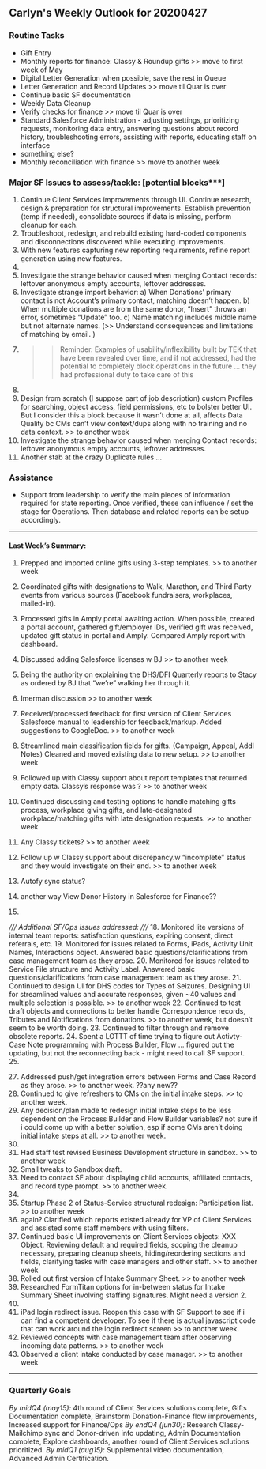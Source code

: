 ## Carlyn's Weekly Outlook for 20200427
### Routine Tasks
* Gift Entry
* Monthly reports for finance: Classy & Roundup gifts >> move to first week of May
* Digital Letter Generation when possible, save the rest in Queue
* Letter Generation and Record Updates  >> move til Quar is over
* Continue basic SF documentation
* Weekly Data Cleanup
* Verify checks for finance  >> move til Quar is over
* Standard Salesforce Administration - adjusting settings, prioritizing requests, monitoring data entry, answering questions about record history, troubleshooting errors, assisting with reports, educating staff on interface
* something else?
* Monthly reconciliation with finance  >> move to another week

### Major SF Issues to assess/tackle: [potential blocks***]
1. Continue Client Services improvements through UI.  Continue research, design & preparation for structural improvements.  Establish prevention (temp if needed), consolidate sources if data is missing, perform cleanup for each.
2. Troubleshoot, redesign, and rebuild existing hard-coded components and disconnections discovered while executing improvements.
3. With new features capturing new reporting requirements, refine report generation using new features.
4. 
5. Investigate the strange behavior caused when merging Contact records: leftover anonymous empty accounts, leftover addresses.
6. Investigate strange import behavior: a) When Donations’ primary contact is not Account’s primary contact, matching doesn’t happen.  b) When multiple donations are from the same donor, “Insert” throws an error, sometimes “Update” too.  c) Name matching includes middle name but not alternate names.  (>> Understand consequences and limitations of matching by email. )
7. > > Reminder.  Examples of usability/inflexibility built by TEK that have been revealed over time, and if not addressed, had the potential to completely block operations in the future … they had professional duty to take care of this
8. 
9. Design from scratch (I suppose part of job description) custom Profiles for searching, object access, field permissions, etc to bolster better UI.  But I consider this a block because it wasn’t done at all, affects Data Quality bc CMs can’t view context/dups along with no training and no data context. >> to another week
10. Investigate the strange behavior caused when merging Contact records: leftover anonymous empty accounts, leftover addresses.
11. Another stab at the crazy Duplicate rules …

### Assistance
* Support from leadership to verify the main pieces of information required for state reporting.  Once verified, these can influence / set the stage for Operations.  Then database and related reports can be setup accordingly.

- - - -
#### Last Week’s Summary:
1. Prepped and imported online gifts using 3-step templates.  >> to another week
2. Coordinated gifts with designations to Walk, Marathon, and Third Party events from various sources (Facebook fundraisers, workplaces, mailed-in).
3. Processed gifts in Amply portal awaiting action.  When possible, created a portal account, gathered gift/employer IDs, verified gift was received, updated gift status in portal and Amply.  Compared Amply report with dashboard.
4. Discussed adding Salesforce licenses w BJ >> to another week
5. Being the authority on explaining the DHS/DFI Quarterly reports to Stacy as ordered by BJ that “we’re” walking her through it.

7. Imerman discussion >> to another week
8. Received/processed feedback for first version of Client Services Salesforce manual to leadership for feedback/markup.   Added suggestions to GoogleDoc.  >> to another week

9. Streamlined main classification fields for gifts.  (Campaign, Appeal, Addl Notes)  Cleaned and moved existing data to new setup.   >> to another week
10. Followed up with Classy support about report templates that returned empty data.  Classy’s response was ?  >> to another week
11. Continued discussing and testing options to handle matching gifts process, workplace giving gifts, and late-designated workplace/matching gifts with late designation requests. >> to another week

12. Any Classy tickets?  >> to another week
13. Follow up w Classy support about discrepancy.w “incomplete” status and they would investigate on their end.   >> to another week
14. Autofy sync status?
15. another way View Donor History in Salesforce for Finance??
16. 

*/// Additional SF/Ops issues addressed: ///*
18. Monitored lite versions of internal team reports: satisfaction questions, expiring consent, direct referrals, etc.
19. Monitored for issues related to Forms, iPads, Activity Unit Names, Interactions object.  Answered basic questions/clarifications from case management team as they arose.
20. Monitored for issues related to Service File structure and Activity Label.  Answered basic questions/clarifications from case management team as they arose.
21. Continued to design UI for DHS codes for Types of Seizures.  Designing UI for streamlined values and accurate responses, given ~40 values and multiple selection is possible. >> to another week
22. Continued to test draft objects and connections to better handle Correspondence records, Tributes and Notifications from donations.  >> to another week, but doesn’t seem to be worth doing.
23. Continued to filter through and remove obsolete reports.
24. Spent a LOTTT of time trying to figure out Activty-Case Note programming with Process Builder, Flow … figured out the updating, but not the reconnecting back - might need to call SF support.  
25. 

27. Addressed push/get integration errors between Forms and Case Record as they arose.   >> to another week.  ??any new??
28. Continued to give refreshers to CMs on the initial intake steps. >> to another week.
29. Any decision/plan made to redesign initial intake steps to be less dependent on the Process Builder and Flow Builder variables?  not sure if i could come up with a better solution, esp if some CMs aren’t doing initial intake steps at all.  >> to another week.
30. 
31. Had staff test revised Business Development structure in sandbox.  >> to another week
32. Small tweaks to Sandbox draft.
33. Need to contact SF about displaying child accounts, affiliated contacts, and record type prompt.   >> to another week.
34. 
35. Startup Phase 2 of Status-Service structural redesign: Participation list.  >> to another week
36. again? Clarified which reports existed already for VP of Client Services and assisted some staff members with using filters.
37. Continued basic UI improvements on Client Services objects: XXX Object.  Reviewing default and required fields, scoping the cleanup necessary, preparing cleanup sheets, hiding/reordering sections and fields, clarifying tasks with case managers and other staff.  >> to another week
38. Rolled out first version of Intake Summary Sheet. >> to another week
39. Researched FormTitan options for in-between status for Intake Summary Sheet involving staffing signatures.  Might need a version 2.
40. 
41. iPad login redirect issue.  Reopen this case with SF Support to see if i can find a competent developer.  To see if there is actual javascript code that can work around the login redirect screen  >> to another week.
42. Reviewed concepts with case management team after observing incoming data patterns.  >> to another week
43. Observed a client intake conducted by case manager. >> to another week

- - - -
### Quarterly Goals
*By midQ4 (may15):* 4th round of Client Services solutions complete, Gifts Documentation complete, Brainstorm Donation-Finance flow improvements, Increased support for Finance/Ops
*By endQ4 (jun30):* Research Classy-Mailchimp sync and Donor-driven info updating, Admin Documentation complete, Explore dashboards, another round of Client Services solutions prioritized.
*By midQ1 (aug15):* Supplemental video documentation, Advanced Admin Certification.